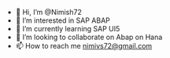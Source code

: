 - 👋 Hi, I’m @Nimish72
- 👀 I’m interested in SAP ABAP
- 🌱 I’m currently learning SAP UI5
- 💞️ I’m looking to collaborate on  Abap on Hana
- 📫 How to reach me nimivs72@gmail.com

<!---
Nimish72/Nimish72 is a ✨ special ✨ repository because its `README.md` (this file) appears on your GitHub profile.
You can click the Preview link to take a look at your changes.
--->
